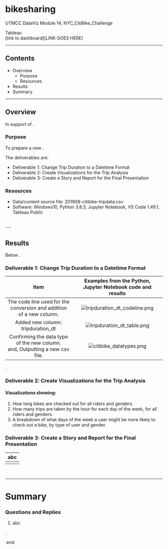 # bikesharing
UTMCC DataViz Module 14, NYC_CitiBike_Challenge

Tableau  
  [link to dashboard](LINK GOES HERE)

---

## Contents 
  * Overview
    - Purpose
    - Resources
  * Results
  * Summary
 

---  

## Overview 
  
  In support of . 

   ### Purpose
   To prepare a new . 
  
   The deliverables are: 
   - Deliverable 1: Change Trip Duration to a Datetime Format
   - Deliverable 2: Create Visualizations for the Trip Analysis
   - Deliverable 3: Create a Story and Report for the Final Presentation
   

   ### Resources
  * Data/content source file: 201908-citibike-tripdata.csv
  * Software: Windows10, Python 3.8.3, Jupyter Notebook, VS Code 1.49.1, Tableau Public 
  
<br>
--- 

## Results

   Below . 

### Deliverable 1: Change Trip Duration to a Datetime Format


   | **Item** | **Examples from the Python, Jupyter Notebook code and results** |
   | :---: | :---: |
   | The code line used for the conversion and addition of a new column. | ![tripduration_dt_codeline.png](https://github.com/larrydodson/bikesharing/blob/main/tripduration_dt_codeline.png) |
   | Added new column: tripduration_dt | ![tripduration_dt_table.png](https://github.com/larrydodson/bikesharing/blob/main/tripduration_dt_table.png) |
   | Confirming the data type of the new column.<br> and, Outputting a new csv file. | ![citibike_datatypes.png](https://github.com/larrydodson/bikesharing/blob/main/citibike_datatypes.png) |
   
   
.

### Deliverable 2: Create Visualizations for the Trip Analysis

#### Visualizations showing:
  1. How long bikes are checked out for all riders and genders.
  2. How many trips are taken by the hour for each day of the week, for all riders and genders.
  3. A breakdown of what days of the week a user might be more likely to check out a bike, by type of user and gender.


### Deliverable 3: Create a Story and Report for the Final Presentation




 
   | **abc** |
   | :---: |
   | ![]() |




<br>

---

# Summary

### Questions and Replies 
  1. abc 






.

.end
